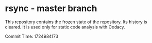 # rsync - master branch

This repository contains the frozen state of the repository.
Its history is cleared. It is used only for static code
analysis with Codacy.

Commit Time: 1724984173